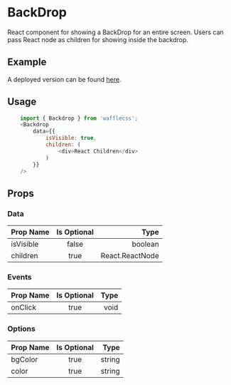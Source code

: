 # BackDrop

React component for showing a BackDrop for an entire screen. Users can pass React node as children for showing inside the backdrop.

## Example

A deployed version can be found [here](https://wafflecss-jithinqw.vercel.app/?path=/docs/backdrop--default-backdrop).

## Usage

```javascript
    import { Backdrop } from 'wafflecss';
    <Backdrop
        data={{
            isVisible: true,
            children: (
                <div>React Children</div>
            )
        }}
    />
```

## Props

### Data
| Prop Name   |Is Optional    |  Type |
|----------|:-------------:|------:|
| isVisible |  false | boolean |
| children |  true | React.ReactNode |

### Events

| Prop Name   |      Is Optional       |  Type |
|----------|:-------------:|------:|
| onClick |  true | void |

### Options

| Prop Name   |      Is Optional       |  Type |
|----------|:-------------:|------:|
| bgColor |  true | string |
| color |  true | string |